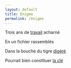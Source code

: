 ```yaml
---
layout: default
title: Enigme
permalink: /enigme
---
```


Trois ans de [travail](/) acharné

En un fichier rassemblés

Dans la bouche du tigre [digéré](https://www.fileformat.info/tool/hash.htm)

Pourrait bien constituer [la clé](/enigme.pdf)
